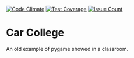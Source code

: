 [![Code Climate](https://codeclimate.com/github/toymak3r/car_college/badges/gpa.svg)](https://codeclimate.com/github/toymak3r/car_college)
[![Test Coverage](https://codeclimate.com/github/toymak3r/car_college/badges/coverage.svg)](https://codeclimate.com/github/toymak3r/car_college/coverage)
[![Issue Count](https://codeclimate.com/github/toymak3r/car_college/badges/issue_count.svg)](https://codeclimate.com/github/toymak3r/car_college)

# Car College 
An old example of pygame showed in a classroom.

